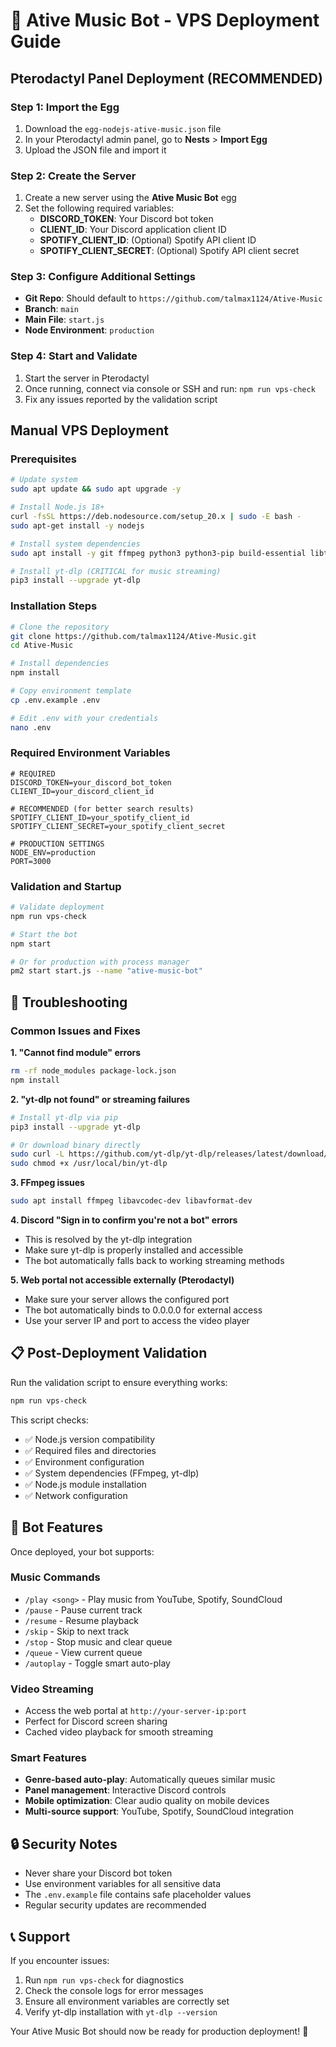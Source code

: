# 🚀 Ative Music Bot - VPS Deployment Guide

## Pterodactyl Panel Deployment (RECOMMENDED)

### Step 1: Import the Egg
1. Download the `egg-nodejs-ative-music.json` file
2. In your Pterodactyl admin panel, go to **Nests** > **Import Egg**
3. Upload the JSON file and import it

### Step 2: Create the Server
1. Create a new server using the **Ative Music Bot** egg
2. Set the following required variables:
   - **DISCORD_TOKEN**: Your Discord bot token
   - **CLIENT_ID**: Your Discord application client ID
   - **SPOTIFY_CLIENT_ID**: (Optional) Spotify API client ID
   - **SPOTIFY_CLIENT_SECRET**: (Optional) Spotify API client secret

### Step 3: Configure Additional Settings
- **Git Repo**: Should default to `https://github.com/talmax1124/Ative-Music`
- **Branch**: `main`
- **Main File**: `start.js`
- **Node Environment**: `production`

### Step 4: Start and Validate
1. Start the server in Pterodactyl
2. Once running, connect via console or SSH and run: `npm run vps-check`
3. Fix any issues reported by the validation script

## Manual VPS Deployment

### Prerequisites
```bash
# Update system
sudo apt update && sudo apt upgrade -y

# Install Node.js 18+ 
curl -fsSL https://deb.nodesource.com/setup_20.x | sudo -E bash -
sudo apt-get install -y nodejs

# Install system dependencies
sudo apt install -y git ffmpeg python3 python3-pip build-essential libtool

# Install yt-dlp (CRITICAL for music streaming)
pip3 install --upgrade yt-dlp
```

### Installation Steps
```bash
# Clone the repository
git clone https://github.com/talmax1124/Ative-Music.git
cd Ative-Music

# Install dependencies
npm install

# Copy environment template
cp .env.example .env

# Edit .env with your credentials
nano .env
```

### Required Environment Variables
```env
# REQUIRED
DISCORD_TOKEN=your_discord_bot_token
CLIENT_ID=your_discord_client_id

# RECOMMENDED (for better search results)
SPOTIFY_CLIENT_ID=your_spotify_client_id
SPOTIFY_CLIENT_SECRET=your_spotify_client_secret

# PRODUCTION SETTINGS
NODE_ENV=production
PORT=3000
```

### Validation and Startup
```bash
# Validate deployment
npm run vps-check

# Start the bot
npm start

# Or for production with process manager
pm2 start start.js --name "ative-music-bot"
```

## 🔧 Troubleshooting

### Common Issues and Fixes

**1. "Cannot find module" errors**
```bash
rm -rf node_modules package-lock.json
npm install
```

**2. "yt-dlp not found" or streaming failures**
```bash
# Install yt-dlp via pip
pip3 install --upgrade yt-dlp

# Or download binary directly
sudo curl -L https://github.com/yt-dlp/yt-dlp/releases/latest/download/yt-dlp -o /usr/local/bin/yt-dlp
sudo chmod +x /usr/local/bin/yt-dlp
```

**3. FFmpeg issues**
```bash
sudo apt install ffmpeg libavcodec-dev libavformat-dev
```

**4. Discord "Sign in to confirm you're not a bot" errors**
- This is resolved by the yt-dlp integration
- Make sure yt-dlp is properly installed and accessible
- The bot automatically falls back to working streaming methods

**5. Web portal not accessible externally (Pterodactyl)**
- Make sure your server allows the configured port
- The bot automatically binds to 0.0.0.0 for external access
- Use your server IP and port to access the video player

## 📋 Post-Deployment Validation

Run the validation script to ensure everything works:
```bash
npm run vps-check
```

This script checks:
- ✅ Node.js version compatibility
- ✅ Required files and directories
- ✅ Environment configuration
- ✅ System dependencies (FFmpeg, yt-dlp)
- ✅ Node.js module installation
- ✅ Network configuration

## 🎵 Bot Features

Once deployed, your bot supports:

### Music Commands
- `/play <song>` - Play music from YouTube, Spotify, SoundCloud
- `/pause` - Pause current track
- `/resume` - Resume playback
- `/skip` - Skip to next track
- `/stop` - Stop music and clear queue
- `/queue` - View current queue
- `/autoplay` - Toggle smart auto-play

### Video Streaming
- Access the web portal at `http://your-server-ip:port`
- Perfect for Discord screen sharing
- Cached video playback for smooth streaming

### Smart Features
- **Genre-based auto-play**: Automatically queues similar music
- **Panel management**: Interactive Discord controls
- **Mobile optimization**: Clear audio quality on mobile devices
- **Multi-source support**: YouTube, Spotify, SoundCloud integration

## 🔒 Security Notes

- Never share your Discord bot token
- Use environment variables for all sensitive data
- The `.env.example` file contains safe placeholder values
- Regular security updates are recommended

## 📞 Support

If you encounter issues:
1. Run `npm run vps-check` for diagnostics
2. Check the console logs for error messages
3. Ensure all environment variables are correctly set
4. Verify yt-dlp installation with `yt-dlp --version`

Your Ative Music Bot should now be ready for production deployment! 🎉